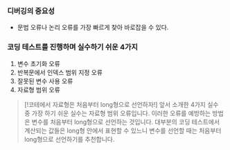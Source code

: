 ### 디버깅의 중요성
- 문법 오류나 논리 오류를 가장 빠르게 찾아 바로잡을 수 있다.
### 코딩 테스트를 진행하며 실수하기 쉬운 4가지
1. 변수 초기화 오류
2. 반복문에서 인덱스 범위 지정 오류
3. 잘못된 변수 사용 오류
4. 자료형 범위 오류
>[!코테에서 자료형은 처음부터 long형으로 선언하자!]
>앞서 소개한 4가지 실수 중 가장 하기 쉬운 실수는 자료형 범위 오류입니다. 이러한 오류를 예방하는 방법은 변수를 처음부터 long형으로 선언하는 것입니다. 대부분의 코딩 테스트에서 계산되는 값들은 long형 안에서 표현할 수 있느니 변수를 선언할 때는 처음부터 long형으로 선언하기를 추천합니다.


